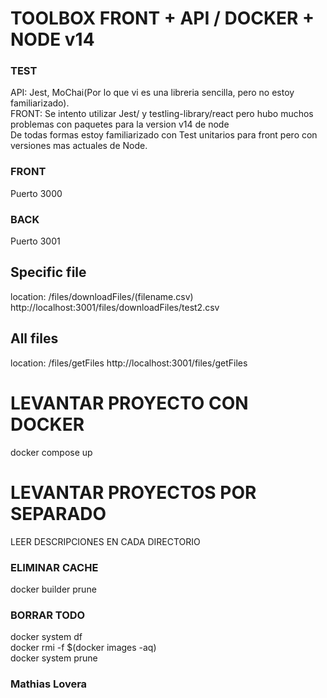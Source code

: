 # TOOLBOX FRONT + API / DOCKER + NODE v14

### TEST
API: Jest, MoChai(Por lo que vi es una libreria sencilla, pero no estoy familiarizado).
</br>
FRONT: Se intento utilizar Jest/ y testling-library/react pero hubo muchos problemas con paquetes para la version v14 de node </br>
De todas formas estoy familiarizado con Test unitarios para front pero con versiones mas actuales de Node.

### FRONT
Puerto 3000

### BACK
Puerto 3001

Specific file 
------------------------------------------------
location: /files/downloadFiles/(filename.csv)
http://localhost:3001/files/downloadFiles/test2.csv

All files
------------------------------------------------
location: /files/getFiles
http://localhost:3001/files/getFiles


# LEVANTAR PROYECTO CON DOCKER
docker compose up

# LEVANTAR PROYECTOS POR SEPARADO 
LEER DESCRIPCIONES EN CADA DIRECTORIO

### ELIMINAR CACHE
docker builder prune 

### BORRAR TODO
docker system df </br>
docker rmi -f $(docker images -aq) </br>
docker system prune </br>

### Mathias Lovera
